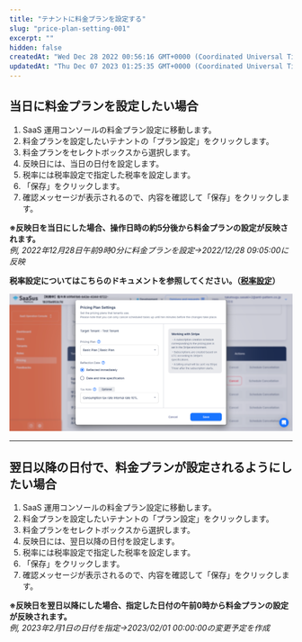 ```yaml
---
title: "テナントに料金プランを設定する"
slug: "price-plan-setting-001"
excerpt: ""
hidden: false
createdAt: "Wed Dec 28 2022 00:56:16 GMT+0000 (Coordinated Universal Time)"
updatedAt: "Thu Dec 07 2023 01:25:35 GMT+0000 (Coordinated Universal Time)"
---
```

## 当日に料金プランを設定したい場合

1. SaaS 運用コンソールの料金プラン設定に移動します。
2. 料金プランを設定したいテナントの「プラン設定」をクリックします。
3. 料金プランをセレクトボックスから選択します。
4. 反映日には、当日の日付を設定します。
5. 税率には税率設定で指定した税率を設定します。
6. 「保存」をクリックします。
7. 確認メッセージが表示されるので、内容を確認して「保存」をクリックします。

**※反映日を当日にした場合、操作日時の約5分後から料金プランの設定が反映されます。**  
_例,  2022年12月28日午前9時0分に料金プランを設定→2022/12/28 09:05:00に反映_

**税率設定についてはこちらのドキュメントを参照してください。（[税率設定](/docs/saas-development-console/tax-rates)）**

![](/ja/img/part-5/price-plan/price-plan-setting-001/plan.png)

***

## 翌日以降の日付で、料金プランが設定されるようにしたい場合

1. SaaS 運用コンソールの料金プラン設定に移動します。
2. 料金プランを設定したいテナントの「プラン設定」をクリックします。
3. 料金プランをセレクトボックスから選択します。
4. 反映日には、翌日以降の日付を設定します。
5. 税率には税率設定で指定した税率を設定します。
6. 「保存」をクリックします。
7. 確認メッセージが表示されるので、内容を確認して「保存」をクリックします。

**※反映日を翌日以降にした場合、指定した日付の午前0時から料金プランの設定が反映されます。**  
_例,  2023年2月1日の日付を指定→2023/02/01 00:00:00の変更予定を作成_

